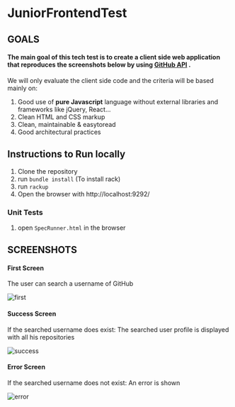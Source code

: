 # JuniorFrontendTest

## GOALS


#### The main goal of this tech test is to create a client side web application that reproduces the screenshots below by using [GitHub API](https://developer.github.com/v3/) .

We will only evaluate the client side code and the criteria will be based mainly on:

1. Good use of **pure Javascript** language without external libraries and frameworks like jQuery, React...
2. Clean HTML and CSS markup
3. Clean, maintainable & easy­to­read
4. Good architectural practices 

## Instructions to Run locally

1. Clone the repository
2. run `bundle install` (To install rack)
3. run `rackup`
4. Open the browser with http://localhost:9292/

### Unit Tests

1. open `SpecRunner.html` in the browser



## SCREENSHOTS

#### First Screen

The user can search a username of GitHub

![first](https://github.com/MarcoCode/GitHubReposVanillaJS/tree/master/images/initial.png?raw=true)

#### Success Screen

If the searched username does exist: The searched user profile is displayed with all his repositories

![success](https://github.com/MarcoCode/GitHubReposVanillaJS/blob/master/images/success.png?raw=true)

#### Error Screen

If the searched username does not exist: An error is shown

![error](https://github.com/MarcoCode/GitHubReposVanillaJS/tree/master/images/error.png?raw=true)




